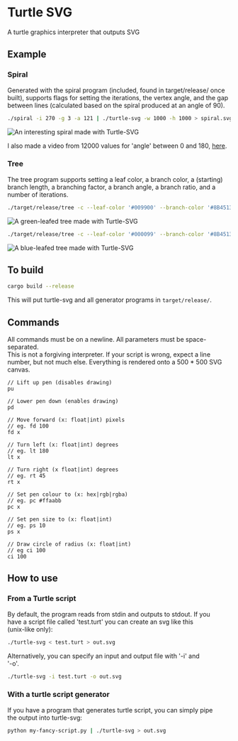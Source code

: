 # Turtle SVG

A turtle graphics interpreter that outputs SVG

## Example

### Spiral

Generated with the spiral program (included, found in target/release/ once  
built), supports flags for setting the iterations, the vertex angle, and the gap between lines (calculated based on the spiral produced at an angle of 90).

```bash
./spiral -i 270 -g 3 -a 121 | ./turtle-svg -w 1000 -h 1000 > spiral.svg
```

![An interesting spiral made with Turtle-SVG](http://owenowen.netsoc.ie/res/turtle/spiral.svg)

I also made a video from 12000 values for 'angle' between 0 and 180, [here](https://www.youtube.com/watch?v=fY_KRJhCVKk).

### Tree

The tree program supports setting a leaf color, a branch color, a (starting) branch length, a branching factor, a branch angle, a branch ratio, and a number of iterations.

```bash
./target/release/tree -c --leaf-color '#009900' --branch-color '#8B4513' -b 4 -i 6 -a 25 -l 190 -p 500,700 | ./target/release/turtle-svg -w 1000 -h 700 > out.svg
```

![A green-leafed tree made with Turtle-SVG](http://owenowen.netsoc.ie/res/turtle/tree-green-1.svg)

```bash
./target/release/tree -c --leaf-color '#000099' --branch-color '#8B4513' -b 6 -i 6 -a 25 -l 190 -p 500,700 | ./target/release/turtle-svg -w 1000 -h 700 > out.svg
```

![A blue-leafed tree made with Turtle-SVG](http://owenowen.netsoc.ie/res/turtle/tree-blue-2.svg)

## To build

```bash
cargo build --release
```

This will put turtle-svg and all generator programs in `target/release/`.

## Commands

All commands must be on a newline. All parameters must be space-separated.  
This is not a forgiving interpreter. If your script is wrong, expect a line  
number, but not much else. Everything is rendered onto a 500 * 500 SVG canvas.  

```
// Lift up pen (disables drawing)
pu

// Lower pen down (enables drawing)
pd

// Move forward (x: float|int) pixels
// eg. fd 100
fd x

// Turn left (x: float|int) degrees
// eg. lt 180
lt x

// Turn right (x float|int) degrees
// eg. rt 45
rt x

// Set pen colour to (x: hex|rgb|rgba)
// eg. pc #ffaabb
pc x

// Set pen size to (x: float|int)
// eg. ps 10
ps x

// Draw circle of radius (x: float|int)
// eg ci 100
ci 100
```

## How to use

### From a Turtle script

By default, the program reads from stdin and outputs to stdout. If you  
have a script file called 'test.turt' you can create an svg like this  
(unix-like only):

```bash
./turtle-svg < test.turt > out.svg
```

Alternatively, you can specify an input and output file with '-i' and  
'-o'.

```bash
./turtle-svg -i test.turt -o out.svg
```

### With a turtle script generator

If you have a program that generates turtle script, you can simply pipe  
the output into turtle-svg:

```bash
python my-fancy-script.py | ./turtle-svg > out.svg
```
